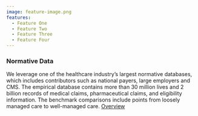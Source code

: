 ```yaml
---
image: feature-image.png
features:
  - Feature One
  - Feature Two
  - Feature Three
  - Feature Four
---
```


### Normative Data

We leverage one of the healthcare industry’s largest normative databases, which includes contributors such as national payers, large employers and CMS. The empirical database contains more than 30 million lives and 2 billion records of medical claims, pharmaceutical claims, and eligibility information. The benchmark comparisons include points from loosely managed care to well-managed care.
[Overview]

[Overview]: http://google.com
